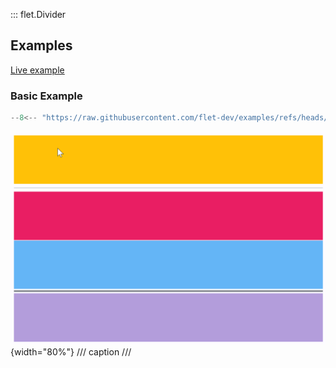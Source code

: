 ::: flet.Divider

## Examples

[Live example](https://flet-controls-gallery.fly.dev/layout/divider)

### Basic Example

```python
--8<-- "https://raw.githubusercontent.com/flet-dev/examples/refs/heads/v1-docs/python/controls/divider/basic.py"
```

![basic](https://raw.githubusercontent.com/flet-dev/examples/v1-docs/python/controls/divider/media/basic.png){width="80%"}
/// caption
///
